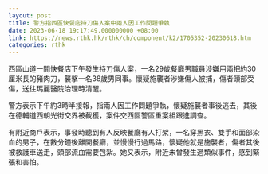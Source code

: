```yaml
---
layout: post
title: 警方指西區快餐店持刀傷人案中兩人因工作問題爭執
date: 2023-06-18 19:17:49.000000000 +08:00
link: https://news.rthk.hk/rthk/ch/component/k2/1705352-20230618.htm
categories: rthk
---
```


西區山道一間快餐店下午發生持刀傷人案，一名29歲餐廳男職員涉嫌用兩把約30厘米長的豬肉刀，襲擊一名38歲男同事。懷疑施襲者涉嫌傷人被捕，傷者頭部受傷，送往瑪麗醫院治理時清醒。

警方表示下午約3時半接報，指兩人因工作問題爭執，懷疑施襲者事後逃去，其後在德輔道西朝光街交界被截獲，案件交西區警區重案組跟進調查。

有附近商戶表示，事發時聽到有人反映餐廳有人打架，一名穿黑衣、雙手和面部染血的男子，在數分鐘後離開餐廳，並慢慢行過馬路，懷疑他就是施襲者，傷者其後被救護車送走，頭部流血需要包紮。她又表示，附近未曾發生過類似事件，感到緊張和害怕。
